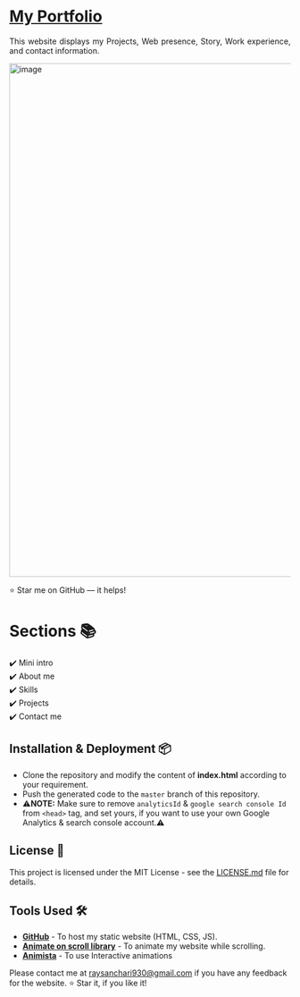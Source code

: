 # <a href="" target="_blank">My Portfolio</a>
<p align="justify">This website displays my Projects, Web presence, Story, Work experience, and contact information.</p>


<img width="919" alt="image" src="https://github.com/Sanchariii/Sanchari-Portfolio-Website/assets/88083502/691968d5-5da2-43ec-8495-c7bc73ae16ea">


:star: Star me on GitHub — it helps!

# Sections 📚

✔️ Mini intro\
✔️ About me \
✔️ Skills\
✔️ Projects\
✔️ Contact me

## Installation & Deployment 📦
- Clone the repository and modify the content of <b>index.html</b> according to your requirement.
- Push the generated code to the `master` branch of this repository.
- ⚠️<b>NOTE:</b> Make sure to remove `analyticsId` & `google search console Id` from `<head>` tag, and set yours, if you want to use your own Google Analytics & search console account.⚠️


## License 📄
This project is licensed under the MIT License - see the [LICENSE.md](./LICENSE) file for details.

## Tools Used 🛠️
* [<b>GitHub</b>](https://github.com/) - To host my static website (HTML, CSS, JS).
* [<b>Animate on scroll library</b>](https://github.com/michalsnik/aos) - To animate my website while scrolling.
* [<b>Animista</b>](https://animista.net/) - To use Interactive animations


Please contact me at raysanchari930@gmail.com if you have any feedback for the website. :star: Star it, if you like it!
